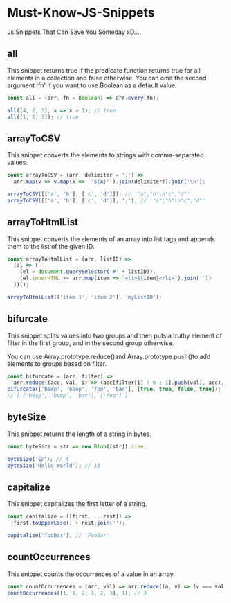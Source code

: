 # Must-Know-JS-Snippets
Js Snippets That Can Save You Someday xD....

## all

This snippet returns true if the predicate function returns true for all elements in a collection and false otherwise. You can omit the second argument 'fn' if you want to use Boolean as a default value.
```js
const all = (arr, fn = Boolean) => arr.every(fn);

all([4, 2, 3], x => x > 1); // true
all([1, 2, 3]); // true
```

## arrayToCSV

This snippet converts the elements to strings with comma-separated values.
```js
const arrayToCSV = (arr, delimiter = ',') =>
  arr.map(v => v.map(x => `"${x}"`).join(delimiter)).join('\n');

arrayToCSV([['a', 'b'], ['c', 'd']]); // '"a","b"\n"c","d"'
arrayToCSV([['a', 'b'], ['c', 'd']], ';'); // '"a";"b"\n"c";"d"'
```
## arrayToHtmlList

This snippet converts the elements of an array into list tags and appends them to the list of the given ID.
```js
const arrayToHtmlList = (arr, listID) =>
  (el => (
    (el = document.querySelector('#' + listID)),
    (el.innerHTML += arr.map(item => `<li>${item}</li>`).join(''))
  ))();

arrayToHtmlList(['item 1', 'item 2'], 'myListID');
```

## bifurcate

This snippet splits values into two groups and then puts a truthy element of filter in the first group, and in the second group otherwise.

You can use Array.prototype.reduce()and Array.prototype.push()to add elements to groups based on filter.
```js
const bifurcate = (arr, filter) =>
  arr.reduce((acc, val, i) => (acc[filter[i] ? 0 : 1].push(val), acc), [[], []]);
bifurcate(['beep', 'boop', 'foo', 'bar'], [true, true, false, true]); 
// [ ['beep', 'boop', 'bar'], ['foo'] ]
```

## byteSize

This snippet returns the length of a string in bytes.
```js
const byteSize = str => new Blob([str]).size;

byteSize('😀'); // 4
byteSize('Hello World'); // 11
```

## capitalize

This snippet capitalizes the first letter of a string.
```js
const capitalize = ([first, ...rest]) =>
  first.toUpperCase() + rest.join('');

capitalize('fooBar'); // 'FooBar'
```

## countOccurrences

This snippet counts the occurrences of a value in an array.
```js
const countOccurrences = (arr, val) => arr.reduce((a, v) => (v === val ? a + 1 : a), 0);
countOccurrences([1, 1, 2, 1, 2, 3], 1); // 3
```
